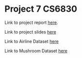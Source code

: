 # Project 7 CS6830

Link to project report [here](https://docs.google.com/document/d/1mL8Ncybar0JPD8OtLLiBxERg6f-JuBa7rSnfk5apFws/edit?usp=sharing).

Link to project slides [here](https://docs.google.com/presentation/d/1exwQYQtzSlEgIduRx-TdX3otYxBMbEOXqG7bRDcaR5E/edit#slide=id.p)

Link to Airline Dataset [here](https://www.kaggle.com/datasets/teejmahal20/airline-passenger-satisfaction)

Link to Mushroom Dataset [here](https://www.kaggle.com/datasets/uciml/mushroom-classification)
